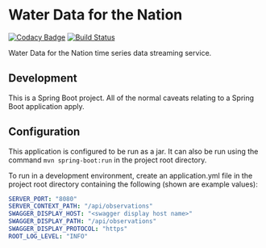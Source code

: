# Water Data for the Nation
[![Codacy Badge](https://api.codacy.com/project/badge/Grade/1b57ae37d61a48078ee9b7b64204b463)](https://www.codacy.com/manual/usgs_wma_dev/time-series-services?utm_source=github.com&amp;utm_medium=referral&amp;utm_content=usgs/time-series-services&amp;utm_campaign=Badge_Grade)
[![Build Status](https://travis-ci.com/usgs/time-series-services.svg?branch=master)](https://travis-ci.com/usgs/time-series-services)

Water Data for the Nation time series data streaming service.

## Development
This is a Spring Boot project. All of the normal caveats relating to a Spring Boot application apply.

## Configuration
This application is configured to be run as a jar. It can also be run using the command ``` mvn spring-boot:run ``` in the project root directory.
 
To run in a development environment, create an application.yml file in
the project root directory containing the following (shown are example values):
```.yml
SERVER_PORT: "8080"
SERVER_CONTEXT_PATH: "/api/observations"
SWAGGER_DISPLAY_HOST: "<swagger display host name>"
SWAGGER_DISPLAY_PATH: "/api/observations"
SWAGGER_DISPLAY_PROTOCOL: "https"
ROOT_LOG_LEVEL: "INFO"
```